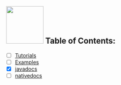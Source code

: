 ## <img src="https://user-images.githubusercontent.com/60224159/220400745-2582342f-5f4f-4827-b65f-a037e078c890.svg" width=100 height=100/> Table of Contents:

- [ ] [Tutorials]()
- [ ] [Examples]()
- [x] [javadocs](https://software-hardware-codesign.github.io/jme-alloc/jme3-alloc/build/docs/index.html)
- [ ] [nativedocs]() 
